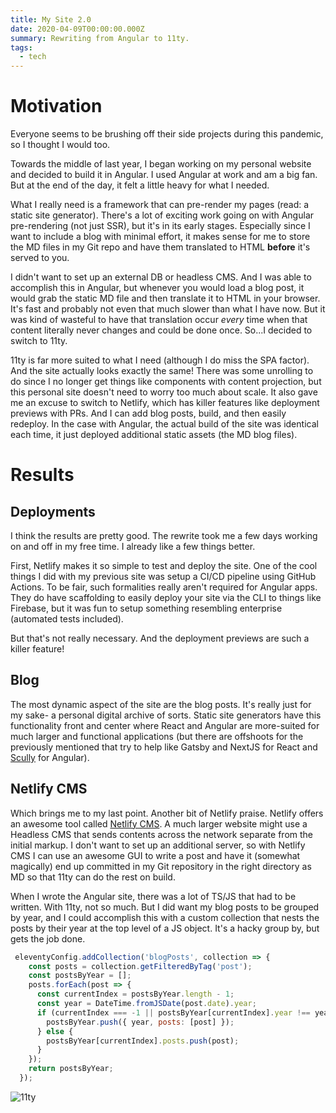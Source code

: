 ```yaml
---
title: My Site 2.0
date: 2020-04-09T00:00:00.000Z
summary: Rewriting from Angular to 11ty.
tags:
  - tech
---
```

# Motivation

Everyone seems to be brushing off their side projects during this pandemic, so I thought I would too.

Towards the middle of last year, I began working on my personal website and decided to build it in Angular. I used Angular at work and am a big fan. But at the end of the day, it felt a little heavy for what I needed. 

What I really need is a framework that can pre-render my pages (read: a static site generator). There's a lot of exciting work going on with Angular pre-rendering (not just SSR), but it's in its early stages. Especially since I want to include a blog with minimal effort, it makes sense for me to store the MD files in my Git repo and have them translated to HTML **before** it's served to you.

I didn't want to set up an external DB or headless CMS. And I was able to accomplish this in Angular, but whenever you would load a blog post, it would grab the static MD file and then translate it to HTML in your browser. It's fast and probably not even that much slower than what I have now. But it was kind of wasteful to have that translation occur *every* time when that content literally never changes and could be done once. So...I decided to switch to 11ty. 

11ty is far more suited to what I need (although I do miss the SPA factor). And the site actually looks exactly the same! There was some unrolling to do since I no longer get things like components with content projection, but this personal site doesn't need to worry too much about scale. It also gave me an excuse to switch to Netlify, which has killer features like deployment previews with PRs. And I can add blog posts, build, and then easily redeploy. In the case with Angular, the actual build of the site was identical each time, it just deployed additional static assets (the MD blog files). 

# Results

## Deployments

I think the results are pretty good. The rewrite took me a few days working on and off in my free time. I already like a few things better.

First, Netlify makes it so simple to test and deploy the site. One of the cool things I did with my previous site was setup a CI/CD pipeline using GitHub Actions. To be fair, such formalities really aren't required for Angular apps. They do have scaffolding to easily deploy your site via the CLI to things like Firebase, but it was fun to setup something resembling enterprise (automated tests included). 

But that's not really necessary. And the deployment previews are such a killer feature! 

## Blog

The most dynamic aspect of the site are the blog posts. It's really just for my sake- a personal digital archive of sorts. Static site generators have this functionality front and center where React and Angular are more-suited for much larger and functional applications (but there are offshoots for the previously mentioned that try to help like Gatsby and NextJS for React and [Scully](https://github.com/scullyio/scully) for Angular). 

## Netlify CMS

Which brings me to my last point. Another bit of Netlify praise. Netlify offers an awesome tool called [Netlify CMS](https://www.netlifycms.org/). A much larger website might use a Headless CMS that sends contents across the network separate from the initial markup. I don't want to set up an additional server, so with Netlify CMS I can use an awesome GUI to write a post and have it (somewhat magically) end up committed in my Git repository in the right directory as MD so that 11ty can do the rest on build.

When I wrote the Angular site, there was a lot of TS/JS that had to be written. With 11ty, not so much. But I did want my blog posts to be grouped by year, and I could accomplish this with a custom collection that nests the posts by their year at the top level of a JS object. It's a hacky group by, but gets the job done. 

```js
 eleventyConfig.addCollection('blogPosts', collection => {
    const posts = collection.getFilteredByTag('post');
    const postsByYear = [];
    posts.forEach(post => {
      const currentIndex = postsByYear.length - 1;
      const year = DateTime.fromJSDate(post.date).year;
      if (currentIndex === -1 || postsByYear[currentIndex].year !== year) {
        postsByYear.push({ year, posts: [post] });
      } else {
        postsByYear[currentIndex].posts.push(post);
      }
    });
    return postsByYear;
  });
```

![11ty]()